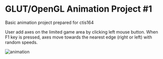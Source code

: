 # GLUT/OpenGL Animation Project #1
Basic animation project prepared for ctis164

User add axes on the limited game area by clicking left mouse button. When F1 key is pressed, axes move towards the nearest edge (right or left) with random speeds.

![animation](https://user-images.githubusercontent.com/102901204/212493992-251cf1b3-fd14-4a61-854a-5aab5ad462fa.gif)
